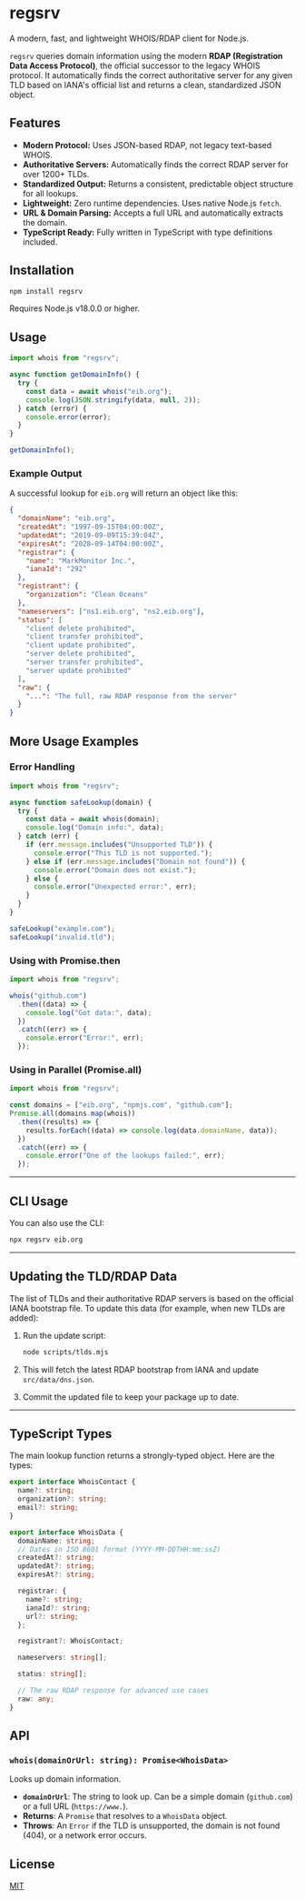 # regsrv

A modern, fast, and lightweight WHOIS/RDAP client for Node.js.

`regsrv` queries domain information using the modern **RDAP (Registration Data Access Protocol)**, the official successor to the legacy WHOIS protocol. It automatically finds the correct authoritative server for any given TLD based on IANA's official list and returns a clean, standardized JSON object.

## Features

- **Modern Protocol:** Uses JSON-based RDAP, not legacy text-based WHOIS.
- **Authoritative Servers:** Automatically finds the correct RDAP server for over 1200+ TLDs.
- **Standardized Output:** Returns a consistent, predictable object structure for all lookups.
- **Lightweight:** Zero runtime dependencies. Uses native Node.js `fetch`.
- **URL & Domain Parsing:** Accepts a full URL and automatically extracts the domain.
- **TypeScript Ready:** Fully written in TypeScript with type definitions included.

## Installation

```bash
npm install regsrv
```

Requires Node.js v18.0.0 or higher.

## Usage

```javascript
import whois from "regsrv";

async function getDomainInfo() {
  try {
    const data = await whois("eib.org");
    console.log(JSON.stringify(data, null, 2));
  } catch (error) {
    console.error(error);
  }
}

getDomainInfo();
```

### Example Output

A successful lookup for `eib.org` will return an object like this:

```json
{
  "domainName": "eib.org",
  "createdAt": "1997-09-15T04:00:00Z",
  "updatedAt": "2019-09-09T15:39:04Z",
  "expiresAt": "2028-09-14T04:00:00Z",
  "registrar": {
    "name": "MarkMonitor Inc.",
    "ianaId": "292"
  },
  "registrant": {
    "organization": "Clean Oceans"
  },
  "nameservers": ["ns1.eib.org", "ns2.eib.org"],
  "status": [
    "client delete prohibited",
    "client transfer prohibited",
    "client update prohibited",
    "server delete prohibited",
    "server transfer prohibited",
    "server update prohibited"
  ],
  "raw": {
    "...": "The full, raw RDAP response from the server"
  }
}
```

## More Usage Examples

### Error Handling

```javascript
import whois from "regsrv";

async function safeLookup(domain) {
  try {
    const data = await whois(domain);
    console.log("Domain info:", data);
  } catch (err) {
    if (err.message.includes("Unsupported TLD")) {
      console.error("This TLD is not supported.");
    } else if (err.message.includes("Domain not found")) {
      console.error("Domain does not exist.");
    } else {
      console.error("Unexpected error:", err);
    }
  }
}

safeLookup("example.com");
safeLookup("invalid.tld");
```

### Using with Promise.then

```javascript
import whois from "regsrv";

whois("github.com")
  .then((data) => {
    console.log("Got data:", data);
  })
  .catch((err) => {
    console.error("Error:", err);
  });
```

### Using in Parallel (Promise.all)

```javascript
import whois from "regsrv";

const domains = ["eib.org", "npmjs.com", "github.com"];
Promise.all(domains.map(whois))
  .then((results) => {
    results.forEach((data) => console.log(data.domainName, data));
  })
  .catch((err) => {
    console.error("One of the lookups failed:", err);
  });
```

---

## CLI Usage

You can also use the CLI:

```sh
npx regsrv eib.org
```

---

## Updating the TLD/RDAP Data

The list of TLDs and their authoritative RDAP servers is based on the official IANA bootstrap file. To update this data (for example, when new TLDs are added):

1. Run the update script:

   ```bash
   node scripts/tlds.mjs
   ```

2. This will fetch the latest RDAP bootstrap from IANA and update `src/data/dns.json`.

3. Commit the updated file to keep your package up to date.

---

## TypeScript Types

The main lookup function returns a strongly-typed object. Here are the types:

```typescript
export interface WhoisContact {
  name?: string;
  organization?: string;
  email?: string;
}

export interface WhoisData {
  domainName: string;
  // Dates in ISO 8601 format (YYYY-MM-DDTHH:mm:ssZ)
  createdAt?: string;
  updatedAt?: string;
  expiresAt?: string;

  registrar: {
    name?: string;
    ianaId?: string;
    url?: string;
  };

  registrant?: WhoisContact;

  nameservers: string[];

  status: string[];

  // The raw RDAP response for advanced use cases
  raw: any;
}
```

## API

### `whois(domainOrUrl: string): Promise<WhoisData>`

Looks up domain information.

- **`domainOrUrl`**: The string to look up. Can be a simple domain (`github.com`) or a full URL (`https://www.`).
- **Returns**: A `Promise` that resolves to a `WhoisData` object.
- **Throws**: An `Error` if the TLD is unsupported, the domain is not found (404), or a network error occurs.

## License

[MIT](LICENSE)
